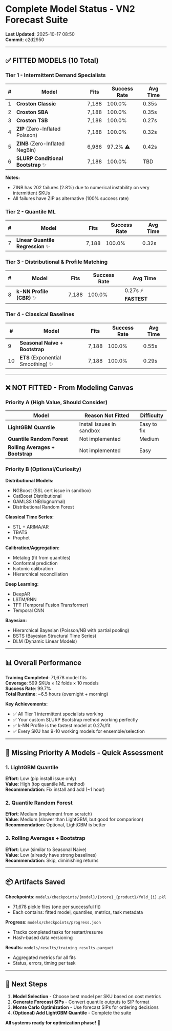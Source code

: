 # Complete Model Status - VN2 Forecast Suite

**Last Updated**: 2025-10-17 08:50  
**Commit**: c2d2950

---

## ✅ FITTED MODELS (10 Total)

### Tier 1 - Intermittent Demand Specialists

| # | Model | Fits | Success Rate | Avg Time |
|---|-------|------|--------------|----------|
| 1 | **Croston Classic** | 7,188 | 100.0% | 0.35s |
| 2 | **Croston SBA** | 7,188 | 100.0% | 0.35s |
| 3 | **Croston TSB** | 7,188 | 100.0% | 0.27s |
| 4 | **ZIP** (Zero-Inflated Poisson) | 7,188 | 100.0% | 0.32s |
| 5 | **ZINB** (Zero-Inflated NegBin) | 6,986 | 97.2% ⚠️ | 0.42s |
| 6 | **SLURP Conditional Bootstrap** ✨ | 7,188 | 100.0% | TBD |

**Notes:**
- ZINB has 202 failures (2.8%) due to numerical instability on very intermittent SKUs
- All failures have ZIP as alternative (100% success rate)

### Tier 2 - Quantile ML

| # | Model | Fits | Success Rate | Avg Time |
|---|-------|------|--------------|----------|
| 7 | **Linear Quantile Regression** ✨ | 7,188 | 100.0% | 0.32s |

### Tier 3 - Distributional & Profile Matching

| # | Model | Fits | Success Rate | Avg Time |
|---|-------|------|--------------|----------|
| 8 | **k-NN Profile (CBR)** ✨ | 7,188 | 100.0% | 0.27s ⚡ **FASTEST** |

### Tier 4 - Classical Baselines

| # | Model | Fits | Success Rate | Avg Time |
|---|-------|------|--------------|----------|
| 9 | **Seasonal Naive + Bootstrap** | 7,188 | 100.0% | 0.55s |
| 10 | **ETS** (Exponential Smoothing) ✨ | 7,188 | 100.0% | 0.29s |

---

## ❌ NOT FITTED - From Modeling Canvas

### Priority A (High Value, Should Consider)

| Model | Reason Not Fitted | Difficulty |
|-------|-------------------|------------|
| **LightGBM Quantile** | Install issues in sandbox | Easy to fix |
| **Quantile Random Forest** | Not implemented | Medium |
| **Rolling Averages + Bootstrap** | Not implemented | Easy |

### Priority B (Optional/Curiosity)

**Distributional Models:**
- NGBoost (SSL cert issue in sandbox)
- CatBoost Distributional
- GAMLSS (NB/lognormal)
- Distributional Random Forest

**Classical Time Series:**
- STL + ARIMA/AR
- TBATS
- Prophet

**Calibration/Aggregation:**
- Metalog (fit from quantiles)
- Conformal prediction
- Isotonic calibration
- Hierarchical reconciliation

**Deep Learning:**
- DeepAR
- LSTM/RNN
- TFT (Temporal Fusion Transformer)
- Temporal CNN

**Bayesian:**
- Hierarchical Bayesian (Poisson/NB with partial pooling)
- BSTS (Bayesian Structural Time Series)
- DLM (Dynamic Linear Models)

---

## 📊 Overall Performance

**Training Completed**: 71,678 model fits  
**Coverage**: 599 SKUs × 12 folds × 10 models  
**Success Rate**: 99.7%  
**Total Runtime**: ~6.5 hours (overnight + morning)  

**Key Achievements:**
- ✅ All Tier 1 intermittent specialists working
- ✅ Your custom SLURP Bootstrap method working perfectly
- ✅ k-NN Profile is the fastest model at 0.27s/fit
- ✅ Every SKU has 9-10 working models for ensemble/selection

---

## 🎯 Missing Priority A Models - Quick Assessment

### 1. LightGBM Quantile
**Effort**: Low (pip install issue only)  
**Value**: High (top quantile ML method)  
**Recommendation**: Fix install and add (~1 hour)

### 2. Quantile Random Forest  
**Effort**: Medium (implement from scratch)  
**Value**: Medium (slower than LightGBM, but good for comparison)  
**Recommendation**: Optional, LightGBM is better

### 3. Rolling Averages + Bootstrap
**Effort**: Low (similar to Seasonal Naive)  
**Value**: Low (already have strong baselines)  
**Recommendation**: Skip, diminishing returns

---

## 📦 Artifacts Saved

**Checkpoints**: `models/checkpoints/{model}/{store}_{product}/fold_{i}.pkl`  
- 71,678 pickle files (one per successful fit)
- Each contains: fitted model, quantiles, metrics, task metadata

**Progress**: `models/checkpoints/progress.json`  
- Tracks completed tasks for restart/resume
- Hash-based data versioning

**Results**: `models/results/training_results.parquet`  
- Aggregated metrics for all fits
- Status, errors, timing per task

---

## 🚀 Next Steps

1. **Model Selection** - Choose best model per SKU based on cost metrics
2. **Generate Forecast SIPs** - Convert quantile outputs to SIP format
3. **Monte Carlo Optimization** - Use forecast SIPs for ordering decisions
4. **(Optional) Add LightGBM Quantile** - Complete the suite

**All systems ready for optimization phase!** 🎉



